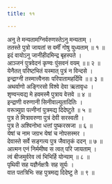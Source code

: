 ```yaml
---
title: ११

---
```

अनु ते मन्यतामग्निर्वरुणस्तेऽनु मन्यताम् ।  
ततस्ते पुत्रो जायतां स वर्मीं गोषु युध्यताम् ॥ १ ॥  
इदं वायोऽनु जानीहीदमिन्द्र बृहस्पते ।  
आञ्जनं पुत्रवेदनं कृण्वः पुंसवनं वयम् ॥॥ २ ॥  
येनैतत् परिष्टभितं यस्मात् पुत्रं न विन्दसे ।  
इन्द्राग्नी तस्मात्त्वैनसः परिपातामहर्दिवि ॥॥ ३ ॥  
अथर्वाणो अङ्गिरसो विश्वे देवा ऋतावृधः ।  
शृण्वन्त्वद्य मे हवमस्मै पुत्राय वेत्तवे ॥ ४ ॥  
इन्द्राणी वरुणानी सिनीवाल्युतादितिः ।  
वरूत्र्युग्रा पत्नीनां पुत्रमद्य दिदेष्टुते ॥ ५ ॥  
पुत्र ते मित्रावरुणा पुत्रं देवी सरस्वती ।  
पुत्र ते अश्विनोभा धत्तां पुष्करस्रजा ॥ ६ ॥  
येषां च नाम जग्रभ येषां च नोपसस्मर ।  
देवास्ते सर्वे सङ्गत्य पुत्र जैवातृकं ददन् ॥ ७ ॥  
आत्मन एनं निर्ममीष्व स त्वत् परि जायताम् ।  
त्वं बीजमुर्वरेव त्वं भिभिर्हि योन्याम् ॥ ८ ॥  
पृथिवी सह यज्ञैर्नक्षत्रैः सह सूर्यः ।  
वात पतत्रिभिः सह पुत्रमद्य दिदेष्टु ते ॥ ९ ॥  